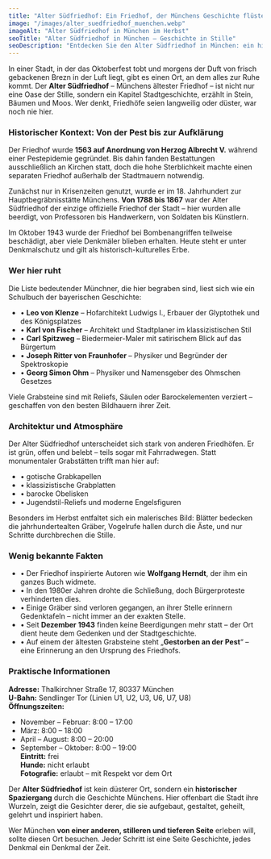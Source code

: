```yaml
---
title: "Alter Südfriedhof: Ein Friedhof, der Münchens Geschichte flüstert"
image: "/images/alter_suedfriedhof_muenchen.webp"
imageAlt: "Alter Südfriedhof in München im Herbst"
seoTitle: "Alter Südfriedhof in München – Geschichte in Stille"
seoDescription: "Entdecken Sie den Alter Südfriedhof in München: ein historischer Ort voller Architektur, Biografien und grüner Ruhe mitten in der Stadt."
---
```


In einer Stadt, in der das Oktoberfest tobt und morgens der Duft von frisch gebackenen Brezn in der Luft liegt, gibt es einen Ort, an dem alles zur Ruhe kommt. Der **Alter Südfriedhof** – Münchens ältester Friedhof – ist nicht nur eine Oase der Stille, sondern ein Kapitel Stadtgeschichte, erzählt in Stein, Bäumen und Moos. Wer denkt, Friedhöfe seien langweilig oder düster, war noch nie hier.

### Historischer Kontext: Von der Pest bis zur Aufklärung
Der Friedhof wurde **1563 auf Anordnung von Herzog Albrecht V.** während einer Pestepidemie gegründet. Bis dahin fanden Bestattungen ausschließlich an Kirchen statt, doch die hohe Sterblichkeit machte einen separaten Friedhof außerhalb der Stadtmauern notwendig.

Zunächst nur in Krisenzeiten genutzt, wurde er im 18. Jahrhundert zur Hauptbegräbnisstätte Münchens. **Von 1788 bis 1867** war der Alter Südfriedhof der einzige offizielle Friedhof der Stadt – hier wurden alle beerdigt, von Professoren bis Handwerkern, von Soldaten bis Künstlern.

Im Oktober 1943 wurde der Friedhof bei Bombenangriffen teilweise beschädigt, aber viele Denkmäler blieben erhalten. Heute steht er unter Denkmalschutz und gilt als historisch-kulturelles Erbe.

### Wer hier ruht
Die Liste bedeutender Münchner, die hier begraben sind, liest sich wie ein Schulbuch der bayerischen Geschichte:

- • **Leo von Klenze** – Hofarchitekt Ludwigs I., Erbauer der Glyptothek und des Königsplatzes
- • **Karl von Fischer** – Architekt und Stadtplaner im klassizistischen Stil
- • **Carl Spitzweg** – Biedermeier-Maler mit satirischem Blick auf das Bürgertum
- • **Joseph Ritter von Fraunhofer** – Physiker und Begründer der Spektroskopie
- • **Georg Simon Ohm** – Physiker und Namensgeber des Ohmschen Gesetzes

Viele Grabsteine sind mit Reliefs, Säulen oder Barockelementen verziert – geschaffen von den besten Bildhauern ihrer Zeit.

### Architektur und Atmosphäre
Der Alter Südfriedhof unterscheidet sich stark von anderen Friedhöfen. Er ist grün, offen und belebt – teils sogar mit Fahrradwegen. Statt monumentaler Grabstätten trifft man hier auf:

- • gotische Grabkapellen
- • klassizistische Grabplatten
- • barocke Obelisken
- • Jugendstil-Reliefs und moderne Engelsfiguren

Besonders im Herbst entfaltet sich ein malerisches Bild: Blätter bedecken die jahrhundertealten Gräber, Vogelrufe hallen durch die Äste, und nur Schritte durchbrechen die Stille.

### Wenig bekannte Fakten
- • Der Friedhof inspirierte Autoren wie **Wolfgang Herndt**, der ihm ein ganzes Buch widmete.
- • In den 1980er Jahren drohte die Schließung, doch Bürgerproteste verhinderten dies.
- • Einige Gräber sind verloren gegangen, an ihrer Stelle erinnern Gedenktafeln – nicht immer an der exakten Stelle.
- • Seit **Dezember 1943** finden keine Beerdigungen mehr statt – der Ort dient heute dem Gedenken und der Stadtgeschichte.
- • Auf einem der ältesten Grabsteine steht „**Gestorben an der Pest**“ – eine Erinnerung an den Ursprung des Friedhofs.

### Praktische Informationen
**Adresse:** Thalkirchner Straße 17, 80337 München  
**U-Bahn:** Sendlinger Tor (Linien U1, U2, U3, U6, U7, U8)  
**Öffnungszeiten:**  
- November – Februar: 8:00 – 17:00  
- März: 8:00 – 18:00  
- April – August: 8:00 – 20:00  
- September – Oktober: 8:00 – 19:00  
**Eintritt:** frei  
**Hunde:** nicht erlaubt  
**Fotografie:** erlaubt – mit Respekt vor dem Ort


Der **Alter Südfriedhof** ist kein düsterer Ort, sondern ein **historischer Spaziergang** durch die Geschichte Münchens. Hier offenbart die Stadt ihre Wurzeln, zeigt die Gesichter derer, die sie aufgebaut, gestaltet, geheilt, gelehrt und inspiriert haben.

Wer München **von einer anderen, stilleren und tieferen Seite** erleben will, sollte diesen Ort besuchen. Jeder Schritt ist eine Seite Geschichte, jedes Denkmal ein Denkmal der Zeit.
